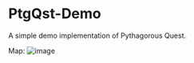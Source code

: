 # PtgQst-Demo
A simple demo implementation of Pythagorous Quest.

Map:
![image](https://user-images.githubusercontent.com/56049633/113181145-1211ed80-9217-11eb-8388-8ef3d3de98d8.png)

